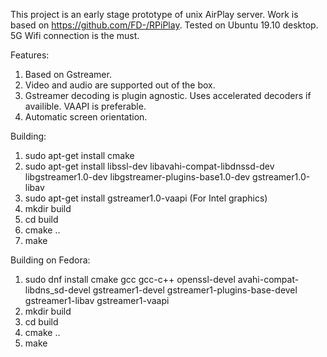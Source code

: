 This project is an early stage prototype of unix AirPlay server.
Work is based on https://github.com/FD-/RPiPlay.
Tested on Ubuntu 19.10 desktop.
5G Wifi connection is the must.

Features:
1. Based on Gstreamer.
1. Video and audio are supported out of the box.
3. Gstreamer decoding is plugin agnostic. Uses accelerated decoders if availible. VAAPI is preferable.
4. Automatic screen orientation.

Building:
1. sudo apt-get install cmake
2. sudo apt-get install libssl-dev libavahi-compat-libdnssd-dev libgstreamer1.0-dev libgstreamer-plugins-base1.0-dev gstreamer1.0-libav
3. sudo apt-get install gstreamer1.0-vaapi (For Intel graphics)
4. mkdir build
5. cd build
6. cmake ..
7. make

Building on Fedora:
1. sudo dnf install cmake gcc gcc-c++ openssl-devel avahi-compat-libdns_sd-devel gstreamer1-devel gstreamer1-plugins-base-devel gstreamer1-libav gstreamer1-vaapi
2. mkdir build
3. cd build 
4. cmake ..
5. make
